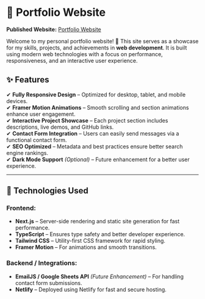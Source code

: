 
# 🌟 Portfolio Website  

**Published Website:** [Portfolio Website](https://tharushinishshanka-portfolio.netlify.app/)  

Welcome to my personal portfolio website! 🚀 This site serves as a showcase for my skills, projects, and achievements in **web development**. It is built using modern web technologies with a focus on performance, responsiveness, and an interactive user experience.  

## ✨ Features  

✔ **Fully Responsive Design** – Optimized for desktop, tablet, and mobile devices.  
✔ **Framer Motion Animations** – Smooth scrolling and section animations enhance user engagement.  
✔ **Interactive Project Showcase** – Each project section includes descriptions, live demos, and GitHub links.  
✔ **Contact Form Integration** – Users can easily send messages via a functional contact form.  
✔ **SEO Optimized** – Metadata and best practices ensure better search engine rankings.  
✔ **Dark Mode Support** *(Optional)* – Future enhancement for a better user experience.  

---

## 🚀 Technologies Used  

### **Frontend:**  
- **Next.js** – Server-side rendering and static site generation for fast performance.  
- **TypeScript** – Ensures type safety and better developer experience.  
- **Tailwind CSS** – Utility-first CSS framework for rapid styling.  
- **Framer Motion** – For animations and smooth transitions.  

### **Backend / Integrations:**  
- **EmailJS / Google Sheets API** *(Future Enhancement)* – For handling contact form submissions.  
- **Netlify** – Deployed using Netlify for fast and secure hosting.  


